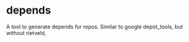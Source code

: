 depends
=======

A tool to generate depends for repos. Similar to google depot_tools, but without rietveld, 
